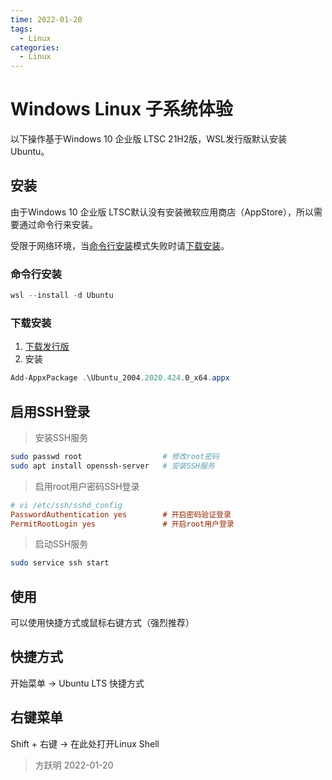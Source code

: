 ```yaml
---
time: 2022-01-20
tags:
  - Linux
categories:
  - Linux
---
```


# Windows Linux 子系统体验

以下操作基于Windows 10 企业版 LTSC 21H2版，WSL发行版默认安装Ubuntu。

## 安装

由于Windows 10 企业版 LTSC默认没有安装微软应用商店（AppStore），所以需要通过命令行来安装。

受限于网络环境，当[命令行安装](#命令行安装)模式失败时请[下载安装](#下载安装)。

### 命令行安装

```powershell
wsl --install -d Ubuntu
```

### 下载安装

1. [下载发行版]
2. 安装

```powershell
Add-AppxPackage .\Ubuntu_2004.2020.424.0_x64.appx
```

[下载发行版]: https://docs.microsoft.com/zh-cn/windows/wsl/install-manual#downloading-distributions

## 启用SSH登录

> 安装SSH服务

```bash
sudo passwd root                  # 修改root密码
sudo apt install openssh-server   # 安装SSH服务
```

> 启用root用户密码SSH登录

```ini
# vi /etc/ssh/sshd_config
PasswordAuthentication yes        # 开启密码验证登录
PermitRootLogin yes               # 开启root用户登录
```

> 启动SSH服务

```bash
sudo service ssh start
```

## 使用

可以使用快捷方式或鼠标右键方式（强烈推荐）

## 快捷方式

开始菜单 → Ubuntu LTS 快捷方式

## 右键菜单

Shift + 右键 → 在此处打开Linux Shell

> 方跃明
> 2022-01-20
